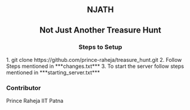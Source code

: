 <h2 align="center">NJATH</h2>
<h2 align="center">Not Just Another Treasure Hunt</h2>


<h3 align="center">Steps to Setup</h3> 
1. git clone https://github.com/prince-raheja/treasure_hunt.git  
2. Follow Steps mentioned in ***changes.txt***   
3. To start the server follow steps mentioned in ***starting_server.txt***  

<h3>Contributor</h3>  
<span>Prince Raheja<span>  
IIT Patna
